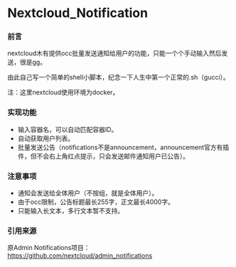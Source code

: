 # Nextcloud_Notification

### 前言

nextcloud木有提供occ批量发送通知给用户的功能，只能一个个手动输入然后发送，很是gg。

由此自己写一个简单的shell小脚本，纪念一下人生中第一个正常的.sh（gucci）。

注：这里nextcloud使用环境为docker。



### 实现功能

- 输入容器名，可以自动匹配容器ID。
- 自动获取用户列表。
- 批量发送公告（notifications不是announcement，announcement官方有插件，但不会右上角红点提示，只会发送邮件通知用户已公告）。



### 注意事项

- 通知会发送给全体用户（不按组，就是全体用户）。
- 由于occ限制，公告标题最长255字，正文最长4000字。
- 只能输入长文本，多行文本暂不支持。



### 引用来源

原Admin Notifications项目：https://github.com/nextcloud/admin_notifications


